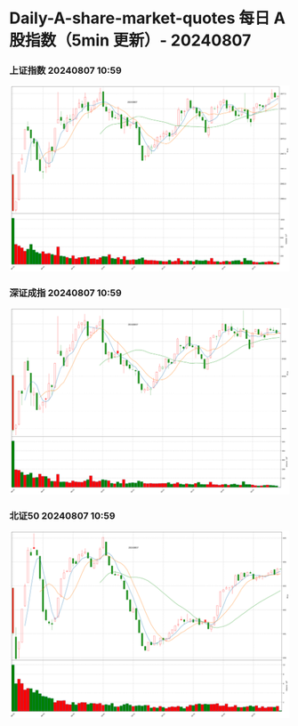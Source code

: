 
# Daily-A-share-market-quotes 每日 A 股指数（5min 更新）- 20240807

### 上证指数 20240807 10:59
![](./fig/2024/8/20240807-sh000001.png)

### 深证成指 20240807 10:59
![](./fig/2024/8/20240807-sz399001.png)

### 北证50 20240807 10:59
![](./fig/2024/8/20240807-bj899050.png)
